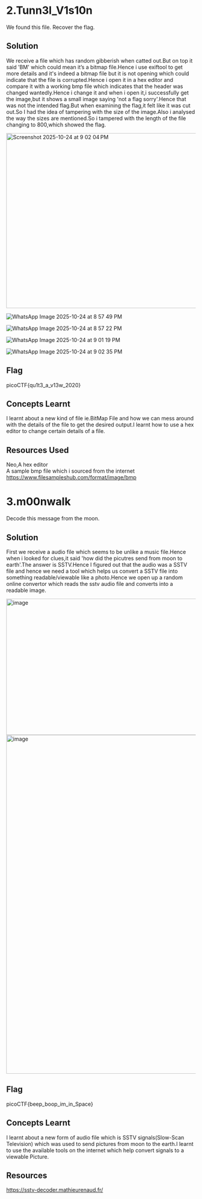 # 2.Tunn3l_V1s10n
We found this file. Recover the flag.          

## Solution
We receive a file which has random gibberish when catted out.But on top it said 'BM' which could mean it’s a bitmap file.Hence i use exiftool to get more details and it's indeed a bitmap file but it is not opening which could indicate that the file is corrupted.Hence i open it in a hex editor and compare it with a working bmp file which indicates that the header was changed wantedly.Hence i change it and when i open it,i successfully get the image,but it shows a small image saying 'not a flag sorry'.Hence that was not the intended flag.But when examining the flag,it felt like it was cut out.So I had the idea of tampering with the size of the image.Also i analysed the way the sizes are mentioned.So i tampered with the length of the file changing to 800,which showed the flag.        

<img width="1242" height="465" alt="Screenshot 2025-10-24 at 9 02 04 PM" src="https://github.com/user-attachments/assets/2af0552b-6eb1-495c-8351-e82830e38b80" />       


![WhatsApp Image 2025-10-24 at 8 57 49 PM](https://github.com/user-attachments/assets/7c8281f0-1ebc-462a-bea3-9a49337754d4)        


![WhatsApp Image 2025-10-24 at 8 57 22 PM](https://github.com/user-attachments/assets/ad34fe37-b08f-4e0c-8cc3-b8ad8d2fd02f)         


![WhatsApp Image 2025-10-24 at 9 01 19 PM](https://github.com/user-attachments/assets/e7e2ce83-142a-424f-bbd8-6f58d52ffee6)        


![WhatsApp Image 2025-10-24 at 9 02 35 PM](https://github.com/user-attachments/assets/6f2b2dfa-2100-4690-85e7-317fe71e8fe4)         
    
        


## Flag
picoCTF{qu1t3_a_v13w_2020}        
    
## Concepts Learnt
I learnt about a new kind of file ie.BitMap File and how we can mess around with the details of the file to get the desired output.I learnt how to use a hex editor to change certain details of a file.       

## Resources Used
Neo,A hex editor                 
A sample bmp file which i sourced from the internet     
https://www.filesampleshub.com/format/image/bmp        






# 3.m00nwalk
Decode this message from the moon.          

## Solution
First we receive a audio file which seems to be unlike a music file.Hence when i looked for clues,it said 'how did the picutres send from moon to earth'.The answer is SSTV.Hence I figured out that the audio was a SSTV file and hence we need a tool which helps us convert a SSTV file into something readable/viewable like a photo.Hence we open up a random online convertor which reads the sstv audio file and converts into a readable image.        

<img width="917" height="362" alt="image" src="https://github.com/user-attachments/assets/d6fb4150-8a94-4f65-89dc-0a5dd9dfd54f" />      

<img width="1168" height="900" alt="image" src="https://github.com/user-attachments/assets/b0fe7b8c-70d5-4e99-87ad-93d92e03b4f7" />


## Flag
picoCTF{beep_boop_im_in_Space}     

## Concepts Learnt 
I learnt about a new form of audio file which is SSTV signals(Slow-Scan Television) which was used to send pictures from moon to the earth.I learnt to use the available tools on the internet which help convert signals to a viewable Picture.         

## Resources
https://sstv-decoder.mathieurenaud.fr/      
